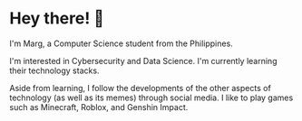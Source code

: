 # Hey there! 🧋

I'm Marg, a Computer Science student from the Philippines.

I'm interested in Cybersecurity and Data Science. I'm currently learning their technology stacks.

Aside from learning, I follow the developments of the other aspects of technology (as well as its memes) through social media. I like to play games such as Minecraft, Roblox, and Genshin Impact.
